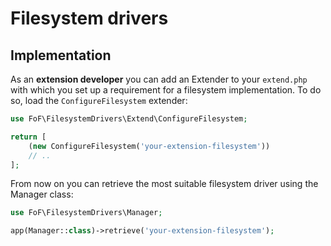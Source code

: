 # Filesystem drivers

## Implementation

As an **extension developer** you can add an Extender to your `extend.php` with which you
set up a requirement for a filesystem implementation. To do so, load the `ConfigureFilesystem`
extender:

```php
use FoF\FilesystemDrivers\Extend\ConfigureFilesystem;

return [
    (new ConfigureFilesystem('your-extension-filesystem'))
    // ..
];
```

From now on you can retrieve the most suitable filesystem driver using the Manager class:

```php
use FoF\FilesystemDrivers\Manager;

app(Manager::class)->retrieve('your-extension-filesystem');
```
